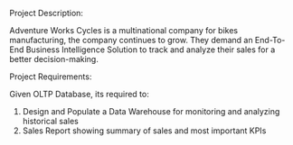 Project Description: 

Adventure Works Cycles is a multinational company for bikes manufacturing, the 
company continues to grow. They demand an End-To-End Business Intelligence Solution 
to track and analyze their sales for a better decision-making.  




Project Requirements: 

Given OLTP Database, its required to: 
1. Design and Populate a Data Warehouse for monitoring and analyzing historical sales 
2. Sales Report showing summary of sales and most important KPIs 

